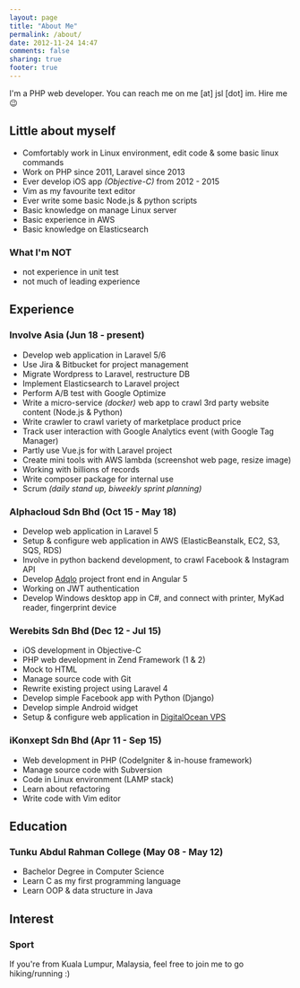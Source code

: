 ```yaml
---
layout: page
title: "About Me"
permalink: /about/
date: 2012-11-24 14:47
comments: false
sharing: true
footer: true
---
```


I'm a PHP web developer. You can reach me on me [at] jsl [dot] im.
Hire me 😉

## Little about myself

- Comfortably work in Linux environment, edit code & some basic linux commands
- Work on PHP since 2011, Laravel since 2013
- Ever develop iOS app _(Objective-C)_ from 2012 - 2015
- Vim as my favourite text editor
- Ever write some basic Node.js & python scripts
- Basic knowledge on manage Linux server
- Basic experience in AWS
- Basic knowledge on Elasticsearch

### What I'm NOT

- not experience in unit test
- not much of leading experience

## Experience

### Involve Asia (Jun 18 - present)

- Develop web application in Laravel 5/6
- Use Jira & Bitbucket for project management
- Migrate Wordpress to Laravel, restructure DB
- Implement Elasticsearch to Laravel project
- Perform A/B test with Google Optimize
- Write a micro-service _(docker)_ web app to crawl 3rd party website content (Node.js & Python)
- Write crawler to crawl variety of marketplace product price
- Track user interaction with Google Analytics event (with Google Tag Manager)
- Partly use Vue.js for with Laravel project
- Create mini tools with AWS lambda (screenshot web page, resize image)
- Working with billions of records
- Write composer package for internal use
- Scrum _(daily stand up, biweekly sprint planning)_

### Alphacloud Sdn Bhd (Oct 15 - May 18)

- Develop web application in Laravel 5
- Setup & configure web application in AWS (ElasticBeanstalk, EC2, S3, SQS, RDS)
- Involve in python backend development, to crawl Facebook & Instagram API
- Develop [Adqlo](https://jsl.im/2x5MBxH) project front end in Angular 5
- Working on JWT authentication
- Develop Windows desktop app in C#, and connect with printer, MyKad reader, fingerprint device

### Werebits Sdn Bhd (Dec 12 - Jul 15)

- iOS development in Objective-C
- PHP web development in Zend Framework (1 & 2)
- Mock to HTML
- Manage source code with Git
- Rewrite existing project using Laravel 4
- Develop simple Facebook app with Python (Django)
- Develop simple Android widget
- Setup & configure web application in [DigitalOcean VPS](https://m.do.co/c/abb622813f68)

### iKonxept Sdn Bhd (Apr 11 - Sep 15)
 
- Web development in PHP (CodeIgniter & in-house framework)
- Manage source code with Subversion
- Code in Linux environment (LAMP stack)
- Learn about refactoring
- Write code with Vim editor

## Education

### Tunku Abdul Rahman College (May 08 - May 12)

- Bachelor Degree in Computer Science
- Learn C as my first programming language
- Learn OOP & data structure in Java

## Interest

### Sport

If you're from Kuala Lumpur, Malaysia, feel free to join me to go hiking/running :)

